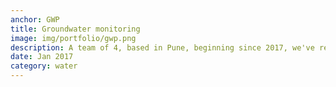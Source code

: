 ```yaml
---
anchor: GWP
title: Groundwater monitoring
image: img/portfolio/gwp.png
description: A team of 4, based in Pune, beginning since 2017, we've researched, tested, developed and completed technical pilots on a low cost groundwater level sensor. You can read more at our company <a href="https://www.connectedfarms.in/" target="_blank">website</a> for more details.
date: Jan 2017
category: water
---
```

